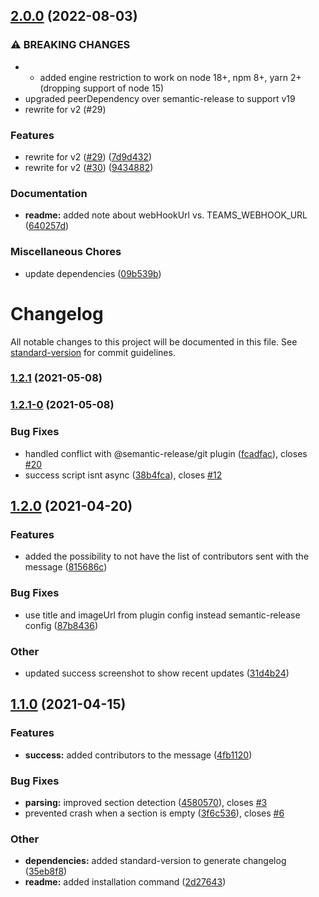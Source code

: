 ## [2.0.0](https://github.com/yllieth/semantic-release-ms-teams/compare/v1.2.1...v2.0.0) (2022-08-03)


### ⚠ BREAKING CHANGES

* * added engine restriction to work on node 18+, npm 8+, yarn 2+ (dropping support of node 15)
* upgraded peerDependency over semantic-release to support v19
* rewrite for v2 (#29)

### Features

* rewrite for v2 ([#29](https://github.com/yllieth/semantic-release-ms-teams/issues/29)) ([7d9d432](https://github.com/yllieth/semantic-release-ms-teams/commit/7d9d4320dd47319f88df217f0fd2495eda515b94))
* rewrite for v2 ([#30](https://github.com/yllieth/semantic-release-ms-teams/issues/30)) ([9434882](https://github.com/yllieth/semantic-release-ms-teams/commit/943488234e97b2ca4995c913174de8a7cbd507e8))


### Documentation

* **readme:** added note about webHookUrl vs. TEAMS_WEBHOOK_URL ([640257d](https://github.com/yllieth/semantic-release-ms-teams/commit/640257d335b41ba70ca808d08007a0ced114ab29))


### Miscellaneous Chores

* update dependencies ([09b539b](https://github.com/yllieth/semantic-release-ms-teams/commit/09b539bb4c30df22131495d3737e427a00601ba7))

# Changelog

All notable changes to this project will be documented in this file. See [standard-version](https://github.com/conventional-changelog/standard-version) for commit guidelines.

### [1.2.1](https://github.com/yllieth/semantic-release-ms-teams/compare/v1.2.1-0...v1.2.1) (2021-05-08)

### [1.2.1-0](https://github.com/yllieth/semantic-release-ms-teams/compare/v1.2.0...v1.2.1-0) (2021-05-08)


### Bug Fixes

* handled conflict with @semantic-release/git plugin ([fcadfac](https://github.com/yllieth/semantic-release-ms-teams/commit/fcadfacce86fb1c79f21affccd9f121246e04c52)), closes [#20](https://github.com/yllieth/semantic-release-ms-teams/issues/20)
* success script isnt async ([38b4fca](https://github.com/yllieth/semantic-release-ms-teams/commit/38b4fcad5c22fa0a15f2a1acb690fd318b49b164)), closes [#12](https://github.com/yllieth/semantic-release-ms-teams/issues/12)

## [1.2.0](https://github.com/yllieth/semantic-release-ms-teams/compare/v1.1.0...v1.2.0) (2021-04-20)


### Features

* added the possibility to not have the list of contributors sent with the message ([815686c](https://github.com/yllieth/semantic-release-ms-teams/commit/815686c05a30adfb033bc5ca07d6f922518dc1bb))


### Bug Fixes

* use title and imageUrl from plugin config instead semantic-release config ([87b8436](https://github.com/yllieth/semantic-release-ms-teams/commit/87b8436670ab862a927cdceb461f27cfe075c960))


### Other

* updated success screenshot to show recent updates ([31d4b24](https://github.com/yllieth/semantic-release-ms-teams/commit/31d4b240a5da399034465c021515c3cf3ea413f5))

## [1.1.0](https://github.com/yllieth/semantic-release-ms-teams/compare/v1.0.0...v1.1.0) (2021-04-15)


### Features

* **success:** added contributors to the message ([4fb1120](https://github.com/yllieth/semantic-release-ms-teams/commit/4fb11206d7619dc7bfa76acb8a271fab609bf534))


### Bug Fixes

* **parsing:** improved section detection ([4580570](https://github.com/yllieth/semantic-release-ms-teams/commit/458057097d4ada557107e05ddfd4f1525a782223)), closes [#3](https://github.com/yllieth/semantic-release-ms-teams/issues/3)
* prevented crash when a section is empty ([3f6c536](https://github.com/yllieth/semantic-release-ms-teams/commit/3f6c536b226ab2ed8d906224767f7518232e840c)), closes [#6](https://github.com/yllieth/semantic-release-ms-teams/issues/6)


### Other

* **dependencies:** added standard-version to generate changelog ([35eb8f8](https://github.com/yllieth/semantic-release-ms-teams/commit/35eb8f8744ba11b8957d430dc8428caf442a0905))
* **readme:** added installation command ([2d27643](https://github.com/yllieth/semantic-release-ms-teams/commit/2d27643db9bb7b2e7ff7d8e4287909650b51ce28))
